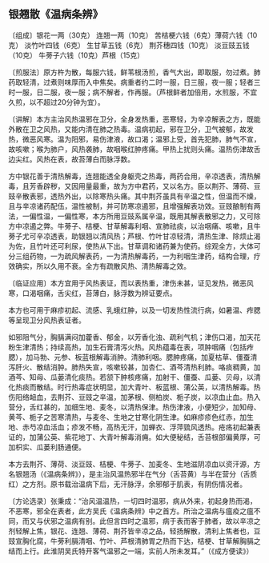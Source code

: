 ## 银翘散《温病条辨》

〔组成〕银花一两（30克） 连翘一两（10克） 苦桔梗六钱（6克）薄荷六钱（10克）   淡竹叶四钱（6克）   生甘草五钱（6克）      荆芥穗四钱（10克）  淡豆豉五钱（10克） 牛蒡子六钱（10克）芦根（15克）

〔煎服法〕原方杵为散，每服六钱，鲜苇根汤煎，香气大出，即取服，勿过煮。肺药取轻清，过煮则味厚而入中焦矣。病重者约二时一服，日三服，夜一服；轻者三时一服，日二服，夜一服；病不解者，作再服。（芦根鲜者加倍用，水煎服，不宜久煎，以不超过20分钟为宜）。

〔讲解〕本方主治风热温邪在卫分，全身发热重，恶寒轻，为辛凉解表之方，既能外散在卫之风热，又能内清在肺之热毒。温病初起，邪在卫分，卫气被郁，故发热，微恶风寒。温为阳邪，易伤津液，故口渴；温邪上受，首先犯肺，肺气不宣，故咳嗽；喉为肺户，风热袭肺，故咽喉红肿疼痛。甲热上扰则头痛。温热伤津故舌边尖红。风热在表，故苔薄白而脉浮数。

方中银花善于清热解毒，连翘能透全身躯壳之热毒，两药合用，辛凉透表，清热解毒，且芳香辟秽，又因用量最重，故为方中君药，又以名方。臣以荆芥、薄荷、豆豉辛散表邪，透热外出，以除寒热头痛。其中荆芥虽具有辛温之性，但温而不燥，且与辛凉诸药配伍，温性被制，并可防寒凉遏邪，且增强解表功效。豆豉酿制有两法，一偏性温，一偏性寒，本方所用豆豉系属辛温，既用其解表散邪之力，又可除方中凉遏之弊。牛蒡子、桔梗、甘草解毒利咽、宣肺祛痰，以治咽痛、咳嗽，且牛蒡子尤可辛凉透表，助银翘以清风热；芦根、竹叶甘凉轻清，清热生津、除烦止渴为佐，且竹叶还可利尿，使热从下出。甘草调和诸药兼为使药。综观全方，大体可分三组药物，一为疏风解表药，一为清热解毒药，一为利咽生津药，结构合理，疗效确实，所以久用不衰。全方有疏散风热、清热解毒之效。

〔临证应用〕本方宜用于风热表证，而以表热重，津伤未甚，证见发热，微恶风寒，口渴咽痛，舌尖红，苔薄白，脉浮数为辨证要点。

本方也可用于麻疹初起、流感、乳蛾红肿，以及一切发热性流行病，如暑温、痄腮等呈现卫分风热表证者。

如邪阻气分，胸膈满闷加藿香、郁金，以芳香化浊、疏利气机；津伤口渴，加天花粉生津清热；持续高热，加生石膏清泻火热。风热蕴毒在表，项肿咽痛（包括痄腮），加马勃、元参、板蓝根解毒消肿。清肺利咽。腮肿疼痛，加夏枯草、僵蚕清泻肝火、散结消肿。肺热失宣，咳嗽较甚，加杏仁、酒芩清热利肺。咯痰稠黄，加酒芩、知母、瓜蒌清化痰热。若颔下肿核疼痛，加射干、僵蚕、瓜蒌、贝母，以清化热痰而散结。时行热毒症状明显，加大青叶、板蓝根、蒲公英，以清热解毒。热伤阳络衄血，去荆芥、豆豉之辛温，加茅根、侧柏炭、栀子炭，以凉血止血。热入营分，舌红甚的，加细生地、麦冬，以清热保津。热伤津液，小便短少，加知母、黄芩、栀子之苦寒清热，与麦冬、生地之甘寒化阴生津。如麻疹疹色红赤，加生地、赤芍凉血活血；疹发不畅，高热无汗，加蝉衣、浮萍巰风透热。疮疡初起兼表证的，加蒲公英、紫花地丁、大青叶解毒消痈。如大便秘结，舌苔根部偏黄厚，可加枳实、瓜蒌利肠通便。

本方去荆芥、薄荷、淡豆豉、桔梗、牛蒡子、加麦冬、生地滋阴凉血以资汗源，方名银翘汤（《温病条辨》），是主治风温热邪半在气分（舌苔黄）与半在营分（舌质红）之方剂。原书载治温病下后，无汗脉浮，余邪郁于肌表，有阴伤情况者。

〔方论选录〕张秉成：“治风温温热，一切四时温邪，病从外来，初起身热而渴，不恶寒，邪全在表者，此方吴氏《温病条辨》中之首方。所治之温病与瘟疫之瘟不同，而又与伏邪之温病有别。此但言四时之温邪，病于表而客于肺者，故以辛凉之剂轻解上焦，银花、连翘、薄荷、荆芥皆辛凉之品，轻扬解散，清利上焦者也，豆豉宣胸化腐，牛蒡利膈清咽、竹叶、芦根清肺胃之热而下达，桔梗、甘草解胸膈之结而上行。此淮阴吴氏特开客气温邪之一端，实前人所未发耳。”（《成方便读》）
